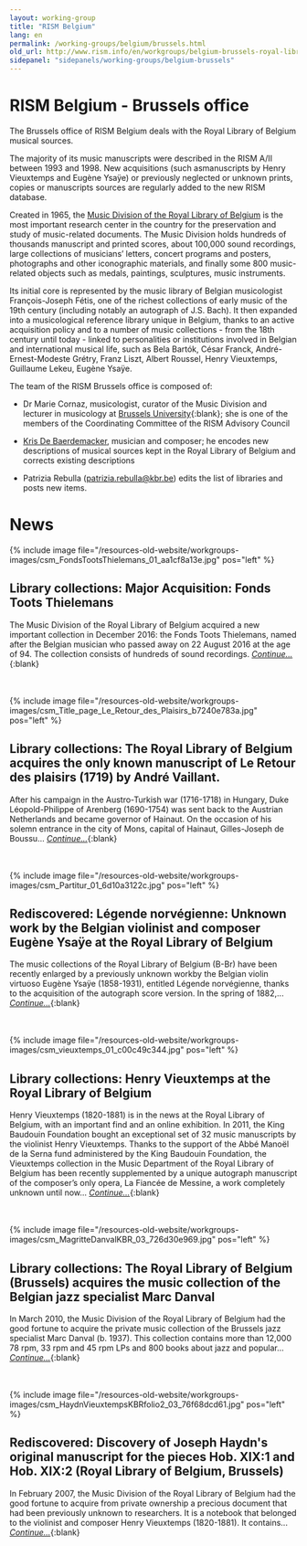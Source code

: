 ```yaml
---
layout: working-group
title: "RISM Belgium"
lang: en
permalink: /working-groups/belgium/brussels.html
old_url: http://www.rism.info/en/workgroups/belgium-brussels-royal-library-of-belgium/home.html
sidepanel: "sidepanels/working-groups/belgium-brussels"
---
```



# RISM Belgium - Brussels office

The Brussels office of RISM Belgium deals with the Royal Library of Belgium musical sources.

The majority of its music manuscripts were described in the RISM A/II between 1993 and 1998. New acquisitions (such asmanuscripts by Henry Vieuxtemps and Eugène Ysaÿe) or previously neglected or unknown prints, copies or manuscripts sources are regularly added to the new RISM database.

Created in 1965, the [Music Division of the Royal Library of Belgium](https://www.kbr.be/fr/collections/musique/) is the most important research center in the country for the preservation and study of music-related documents. The Music Division holds hundreds of thousands manuscript and printed scores, about 100,000 sound recordings, large collections of musicians’ letters, concert programs and posters, photographs and other iconographic materials, and finally some 800 music-related objects such as medals, paintings, sculptures, music instruments.

Its initial core is represented by the music library of Belgian musicologist François-Joseph Fétis, one of the richest collections of early music of the 19th century (including notably an autograph of J.S. Bach). It then expanded into a musicological reference library unique in Belgium, thanks to an active acquisition policy and to a number of music collections - from the 18th century until today - linked to personalities or institutions involved in Belgian and international musical life, such as Bela Bartók, César Franck, André-Ernest-Modeste Grétry, Franz Liszt, Albert Roussel, Henry Vieuxtemps, Guillaume Lekeu, Eugène Ysaÿe.

The team of the RISM Brussels office is composed of:

- Dr Marie Cornaz, musicologist, curator of the Music Division and lecturer in musicology at [Brussels University](https://lam.phisoc.ulb.be/membres/corps-academique/professeur%C2%B7e%C2%B7s/marie-cornaz){:blank}; she is one of the members of the Coordinating Committee of the RISM Advisory Council

- [Kris De Baerdemacker](/en/workgroups/belgium-brussels-royal-library-of-belgium/home.html), musician and composer; he encodes new descriptions of musical sources kept in the Royal Library of Belgium and corrects existing descriptions

- Patrizia Rebulla ([patrizia.rebulla@kbr.be](mailto:patrizia.rebulla@kbr.be)) edits the list of libraries and posts new items.

# News

{% include image file="/resources-old-website/workgroups-images/csm_FondsTootsThielemans_01_aa1cf8a13e.jpg" pos="left" %}

## Library collections: Major Acquisition: Fonds Toots Thielemans

The Music Division of the Royal Library of Belgium acquired a new important collection in December 2016: the Fonds Toots Thielemans, named after the Belgian musician who passed away on 22 August 2016 at the age of 94. The collection consists of hundreds of sound recordings. [_Continue..._](/library_collections/2017/01/24/major-acquisition-in-belgium-fonds-toots.html){:blank}  
&nbsp;  
&nbsp;  

{% include image file="/resources-old-website/workgroups-images/csm_Title_page_Le_Retour_des_Plaisirs_b7240e783a.jpg" pos="left" %}

## Library collections: The Royal Library of Belgium acquires the only known manuscript of Le Retour des plaisirs (1719) by André Vaillant.

After his campaign in the Austro-Turkish war (1716-1718) in Hungary, Duke Léopold-Philippe of Arenberg (1690-1754) was sent back to the Austrian Netherlands and became governor of Hainaut. On the occasion of his solemn entrance in the city of Mons, capital of Hainaut, Gilles-Joseph de Boussu... [_Continue..._](/library_collections/2015/10/19/the-royal-library-of-belgium-acquires-the-only.html){:blank}  
&nbsp;  
&nbsp;  


{% include image file="/resources-old-website/workgroups-images/csm_Partitur_01_6d10a3122c.jpg" pos="left" %}

## Rediscovered: Légende norvégienne: Unknown work by the Belgian violinist and composer Eugène Ysaÿe at the Royal Library of Belgium

The music collections of the Royal Library of Belgium (B-Br) have been recently enlarged by a previously unknown workby the Belgian violin virtuoso Eugène Ysaÿe (1858-1931), entitled Légende norvégienne, thanks to the acquisition of the autograph score version. In the spring of 1882,... [_Continue..._](/rediscovered/2014/04/11/l%C3%A9gende-norv%C3%A9gienne-unknown-work-by-the-belgian.html){:blank}  
&nbsp;  
&nbsp;  

{% include image file="/resources-old-website/workgroups-images/csm_vieuxtemps_01_c00c49c344.jpg" pos="left" %}

## Library collections: Henry Vieuxtemps at the Royal Library of Belgium

Henry Vieuxtemps (1820-1881) is in the news at the Royal Library of Belgium, with an important find and an online exhibition. In 2011, the King Baudouin Foundation bought an exceptional set of 32 music manuscripts by the violinist Henry Vieuxtemps. Thanks to the support of the Abbé Manoël de la Serna fund administered by the King Baudouin Foundation, the Vieuxtemps collection in the Music Department of the Royal Library of Belgium has been recently supplemented by a unique autograph manuscript of the composer’s only opera, La Fiancée de Messine, a work completely unknown until now... [_Continue..._](/library_collections/2012/11/16/henry-vieuxtemps-at-the-royal-library-of-belgium.html){:blank}  
&nbsp;  
&nbsp;  

{% include image file="/resources-old-website/workgroups-images/csm_MagritteDanvalKBR_03_726d30e969.jpg" pos="left" %}

## Library collections: The Royal Library of Belgium (Brussels) acquires the music collection of the Belgian jazz specialist Marc Danval

In March 2010, the Music Division of the Royal Library of Belgium had the good fortune to acquire the private music collection of the Brussels jazz specialist Marc Danval (b. 1937). This collection contains more than 12,000 78 rpm, 33 rpm and 45 rpm LPs and 800 books about jazz and popular... [_Continue..._](/library_collections/2010/06/27/the-royal-library-of-belgium-brussels-acquires-the.html){:blank}  
&nbsp;  
&nbsp;  


{% include image file="/resources-old-website/workgroups-images/csm_HaydnVieuxtempsKBRfolio2_03_76f68dcd61.jpg" pos="left" %}

## Rediscovered: Discovery of Joseph Haydn's original manuscript for the pieces Hob. XIX:1 and Hob. XIX:2 (Royal Library of Belgium, Brussels)

In February 2007, the Music Division of the Royal Library of Belgium had the good fortune to acquire from private ownership a precious document that had been previously unknown to researchers. It is a notebook that belonged to the violinist and composer Henry Vieuxtemps (1820-1881). It contains... [_Continue..._](/rediscovered/2010/06/08/discovery-of-joseph-haydns-original-manuscript-for.html){:blank}
